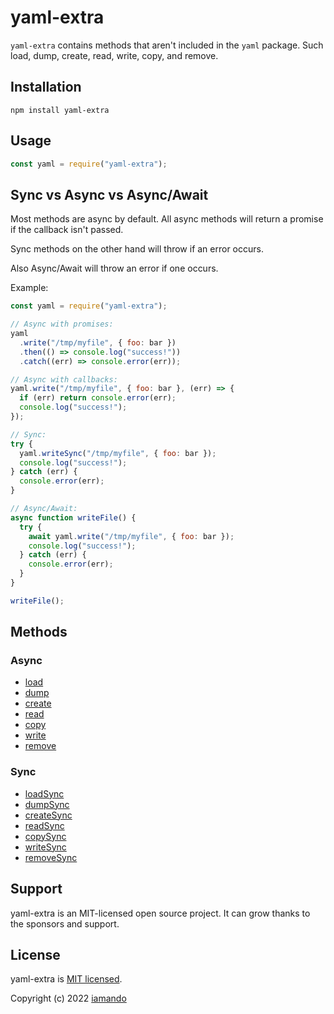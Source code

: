 # yaml-extra

`yaml-extra` contains methods that aren't included in the `yaml` package. Such load, dump, create, read, write, copy, and remove.

## Installation

    npm install yaml-extra

## Usage

```js
const yaml = require("yaml-extra");
```

## Sync vs Async vs Async/Await

Most methods are async by default. All async methods will return a promise if the callback isn't passed.

Sync methods on the other hand will throw if an error occurs.

Also Async/Await will throw an error if one occurs.

Example:

```js
const yaml = require("yaml-extra");

// Async with promises:
yaml
  .write("/tmp/myfile", { foo: bar })
  .then(() => console.log("success!"))
  .catch((err) => console.error(err));

// Async with callbacks:
yaml.write("/tmp/myfile", { foo: bar }, (err) => {
  if (err) return console.error(err);
  console.log("success!");
});

// Sync:
try {
  yaml.writeSync("/tmp/myfile", { foo: bar });
  console.log("success!");
} catch (err) {
  console.error(err);
}

// Async/Await:
async function writeFile() {
  try {
    await yaml.write("/tmp/myfile", { foo: bar });
    console.log("success!");
  } catch (err) {
    console.error(err);
  }
}

writeFile();
```

## Methods

### Async

- [load](docs/load.md)
- [dump](docs/dump.md)
- [create](docs/create.md)
- [read](docs/read.md)
- [copy](docs/copy.md)
- [write](docs/write.md)
- [remove](docs/remove.md)

### Sync

- [loadSync](docs/load-sync.md)
- [dumpSync](docs/dump-sync.md)
- [createSync](docs/create-sync.md)
- [readSync](docs/read-sync.md)
- [copySync](docs/copy-sync.md)
- [writeSync](docs/write-sync.md)
- [removeSync](docs/remove-sync.md)

## Support

yaml-extra is an MIT-licensed open source project. It can grow thanks to the sponsors and support.

## License

yaml-extra is [MIT licensed](LICENSE).

Copyright (c) 2022 [iamando](https://github.com/iamando)
